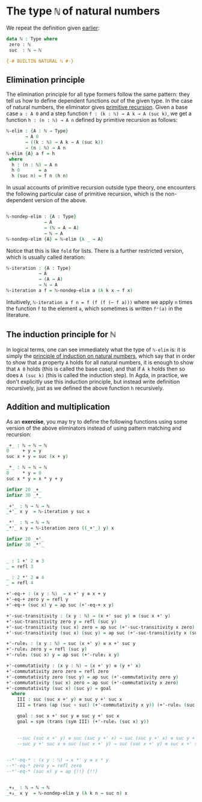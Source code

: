 <!--
```agda
{-# OPTIONS --without-K --safe #-}

module natural-numbers-type where

open import general-notation
open import identity-type
open import products
```
-->
# The type `ℕ` of natural numbers

We repeat the definition given [earlier](introduction.lagda.md):
```agda
data ℕ : Type where
 zero : ℕ
 suc  : ℕ → ℕ

{-# BUILTIN NATURAL ℕ #-}
```

## Elimination principle

The elimination principle for all type formers follow the same pattern: they tell us how to define dependent functions *out* of the given type. In the case of natural numbers, the eliminator gives [primitive recursion](https://encyclopediaofmath.org/wiki/Primitive_recursion). Given a base case `a : A 0` and a step function `f : (k : ℕ) → A k → A (suc k)`, we get a function `h : (n : ℕ) → A n` defined by primitive recursion as follows:
```agda
ℕ-elim : {A : ℕ → Type}
       → A 0
       → ((k : ℕ) → A k → A (suc k))
       → (n : ℕ) → A n
ℕ-elim {A} a f = h
 where
  h : (n : ℕ) → A n
  h 0       = a
  h (suc n) = f n (h n)
```
In usual accounts of primitive recursion outside type theory, one encounters the following particular case of primitive recursion, which is the non-dependent version of the above.
```agda

ℕ-nondep-elim : {A : Type}
              → A
              → (ℕ → A → A)
              → ℕ → A
ℕ-nondep-elim {A} = ℕ-elim {λ _ → A}
```
Notice that this is like `fold` for lists.
There is a further restricted version, which is usually called iteration:
```agda
ℕ-iteration : {A : Type}
            → A
            → (A → A)
            → ℕ → A
ℕ-iteration a f = ℕ-nondep-elim a (λ k x → f x)
```
Intuitively, `ℕ-iteration a f n = f (f (f (⋯ f a)))` where we apply `n` times the function `f` to the element `a`, which sometimes is written `fⁿ(a)` in the literature.

## The induction principle for ℕ

In logical terms, one can see immediately what the type of `ℕ-elim` is: it is simply the [principle of induction on natural numbers](https://en.wikipedia.org/wiki/Mathematical_induction), which say that in order to show that a property `A` holds for all natural numbers, it is enough to show that `A 0` holds (this is called the base case), and that if `A k` holds then so does `A (suc k)` (this is called the induction step). In Agda, in practice, we don't explicitly use this induction principle, but instead write definition recursively, just as we defined the above function `h` recursively.

## Addition and multiplication

As an **exercise**, you may try to define the following functions using some version of the above eliminators instead of using pattern matching and recursion:

```agda
_+_ : ℕ → ℕ → ℕ
0     + y = y
suc x + y = suc (x + y)

_*_ : ℕ → ℕ → ℕ
0     * y = 0
suc x * y = x * y + y

infixr 20 _+_
infixr 30 _*_

_+'_ : ℕ → ℕ → ℕ
_+'_ x y  = ℕ-iteration y suc x

_*'_ : ℕ → ℕ → ℕ
_*'_ x y = ℕ-iteration zero ((_+'_) y) x

infixr 20 _+'_
infixr 30 _*'_


_ : 1 +' 2 ≡ 3
_ = refl 3

_ : 2 *' 2 ≡ 4
_ = refl 4

+'-eq-+ : (x y : ℕ)  → x +' y ≡ x + y
+'-eq-+ zero y = refl y
+'-eq-+ (suc x) y = ap suc (+'-eq-+ x y)

+'-suc-transitivity : (x y : ℕ) → (x +' suc y) ≡ (suc x +' y)
+'-suc-transitivity zero y = refl (suc y)
+'-suc-transitivity (suc x) zero = ap suc (+'-suc-transitivity x zero)
+'-suc-transitivity (suc x) (suc y) = ap suc (+'-suc-transitivity x (suc y))

+'-rule₁ : (x y : ℕ) → suc (x +' y) ≡ x +' suc y
+'-rule₁ zero y = refl (suc y)
+'-rule₁ (suc x) y = ap suc (+'-rule₁ x y)

+'-commutativity : (x y : ℕ) → (x +' y) ≡ (y +' x)
+'-commutativity zero zero = refl zero
+'-commutativity zero (suc y) = ap suc (+'-commutativity zero y)
+'-commutativity (suc x) zero = ap suc (+'-commutativity x zero)
+'-commutativity (suc x) (suc y) = goal
  where
    III : suc (suc x +' y) ≡ suc y +' suc x
    III = trans (ap (suc ∘ suc) (+'-commutativity x y)) (+'-rule₁ (suc y) x)

    goal : suc x +' suc y ≡ suc y +' suc x
    goal = sym (trans (sym III) (+'-rule₁ (suc x) y))

    
    --suc (suc x +' y) ≡ suc (suc y +' x) → suc (suc y +' x) ≡ suc y +' suc x → suc (suc x +' y) ≡ suc y +' suc x
    --suc y +' suc x ≡ suc (suc x +' y) → suc (suc x +' y) ≡ suc x +' suc y → suc y +' suc x ≡ suc x +' suc y
  

--*'-eq-* : (x y : ℕ) → x *' y ≡ x * y
--*'-eq-* zero y = refl zero
--*'-eq-* (suc x) y = ap {!!} {!!}


_+₃_ : ℕ → ℕ → ℕ
_+₃_ x y  = ℕ-nondep-elim y (λ k n → suc n) x
```
